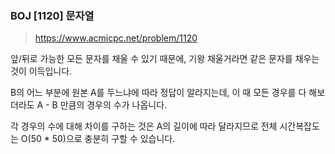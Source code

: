 ### BOJ [1120] 문자열
> https://www.acmicpc.net/problem/1120

앞/뒤로 가능한 모든 문자를 채울 수 있기 때문에, 기왕 채울거라면 같은 문자를 채우는 것이 이득입니다.

B의 어느 부분에 원본 A를 두느냐에 따라 정답이 알라지는데, 이 때 모든 경우를 다 해보더라도 A - B 만큼의 경우의 수가 나옵니다.

각 경우의 수에 대해 차이를 구하는 것은 A의 길이에 따라 달라지므로 전체 시간복잡도는 O(50 * 50)으로 충분히 구할 수 있습니다.
